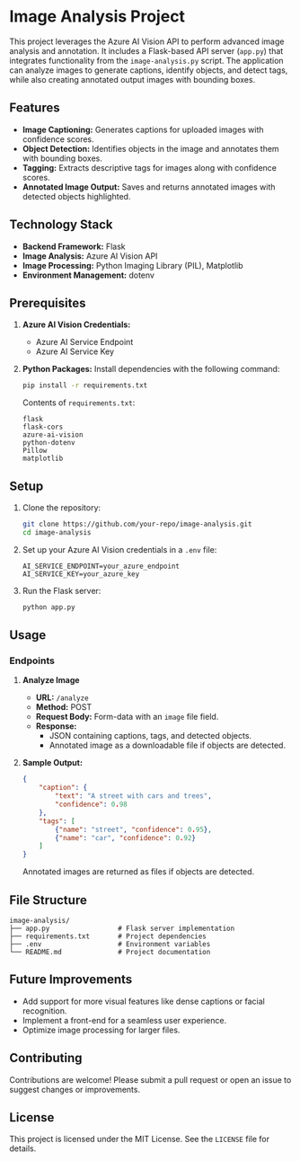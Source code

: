 # Image Analysis Project

This project leverages the Azure AI Vision API to perform advanced image analysis and annotation. It includes a Flask-based API server (`app.py`) that integrates functionality from the `image-analysis.py` script. The application can analyze images to generate captions, identify objects, and detect tags, while also creating annotated output images with bounding boxes.

## Features

- **Image Captioning:** Generates captions for uploaded images with confidence scores.
- **Object Detection:** Identifies objects in the image and annotates them with bounding boxes.
- **Tagging:** Extracts descriptive tags for images along with confidence scores.
- **Annotated Image Output:** Saves and returns annotated images with detected objects highlighted.

## Technology Stack

- **Backend Framework:** Flask
- **Image Analysis:** Azure AI Vision API
- **Image Processing:** Python Imaging Library (PIL), Matplotlib
- **Environment Management:** dotenv

## Prerequisites

1. **Azure AI Vision Credentials:**
   - Azure AI Service Endpoint
   - Azure AI Service Key

2. **Python Packages:** Install dependencies with the following command:
   ```bash
   pip install -r requirements.txt
   ```

   Contents of `requirements.txt`:
   ```
   flask
   flask-cors
   azure-ai-vision
   python-dotenv
   Pillow
   matplotlib
   ```

## Setup

1. Clone the repository:
   ```bash
   git clone https://github.com/your-repo/image-analysis.git
   cd image-analysis
   ```

2. Set up your Azure AI Vision credentials in a `.env` file:
   ```env
   AI_SERVICE_ENDPOINT=your_azure_endpoint
   AI_SERVICE_KEY=your_azure_key
   ```

3. Run the Flask server:
   ```bash
   python app.py
   ```

## Usage

### Endpoints

1. **Analyze Image**
   - **URL:** `/analyze`
   - **Method:** POST
   - **Request Body:** Form-data with an `image` file field.
   - **Response:**
     - JSON containing captions, tags, and detected objects.
     - Annotated image as a downloadable file if objects are detected.

2. **Sample Output:**
   ```json
   {
       "caption": {
           "text": "A street with cars and trees",
           "confidence": 0.98
       },
       "tags": [
           {"name": "street", "confidence": 0.95},
           {"name": "car", "confidence": 0.92}
       ]
   }
   ```
   Annotated images are returned as files if objects are detected.

## File Structure

```
image-analysis/
├── app.py                 # Flask server implementation
├── requirements.txt       # Project dependencies
├── .env                   # Environment variables
└── README.md              # Project documentation
```

## Future Improvements

- Add support for more visual features like dense captions or facial recognition.
- Implement a front-end for a seamless user experience.
- Optimize image processing for larger files.

## Contributing

Contributions are welcome! Please submit a pull request or open an issue to suggest changes or improvements.

## License

This project is licensed under the MIT License. See the `LICENSE` file for details.

